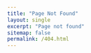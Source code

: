```yaml
---
title: "Page Not Found"
layout: single
excerpt: "Page not found"
sitemap: false
permalink: /404.html
---
```

